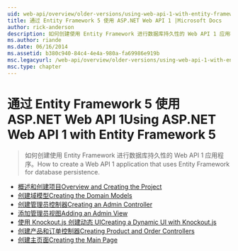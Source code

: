 ```yaml
---
uid: web-api/overview/older-versions/using-web-api-1-with-entity-framework-5/index
title: 通过 Entity Framework 5 使用 ASP.NET Web API 1 |Microsoft Docs
author: rick-anderson
description: 如何创建使用 Entity Framework 进行数据库持久性的 Web API 1 应用程序。
ms.author: riande
ms.date: 06/16/2014
ms.assetid: b380c940-84c4-4e4a-980a-fa69986e919b
msc.legacyurl: /web-api/overview/older-versions/using-web-api-1-with-entity-framework-5
msc.type: chapter
---
```

<a name="using-aspnet-web-api-1-with-entity-framework-5"></a><span data-ttu-id="01d47-103">通过 Entity Framework 5 使用 ASP.NET Web API 1</span><span class="sxs-lookup"><span data-stu-id="01d47-103">Using ASP.NET Web API 1 with Entity Framework 5</span></span>
====================
> <span data-ttu-id="01d47-104">如何创建使用 Entity Framework 进行数据库持久性的 Web API 1 应用程序。</span><span class="sxs-lookup"><span data-stu-id="01d47-104">How to create a Web API 1 application that uses Entity Framework for database persistence.</span></span>


- [<span data-ttu-id="01d47-105">概述和创建项目</span><span class="sxs-lookup"><span data-stu-id="01d47-105">Overview and Creating the Project</span></span>](using-web-api-with-entity-framework-part-1.md)
- [<span data-ttu-id="01d47-106">创建域模型</span><span class="sxs-lookup"><span data-stu-id="01d47-106">Creating the Domain Models</span></span>](using-web-api-with-entity-framework-part-2.md)
- [<span data-ttu-id="01d47-107">创建管理员控制器</span><span class="sxs-lookup"><span data-stu-id="01d47-107">Creating an Admin Controller</span></span>](using-web-api-with-entity-framework-part-3.md)
- [<span data-ttu-id="01d47-108">添加管理员视图</span><span class="sxs-lookup"><span data-stu-id="01d47-108">Adding an Admin View</span></span>](using-web-api-with-entity-framework-part-4.md)
- [<span data-ttu-id="01d47-109">使用 Knockout.js 创建动态 UI</span><span class="sxs-lookup"><span data-stu-id="01d47-109">Creating a Dynamic UI with Knockout.js</span></span>](using-web-api-with-entity-framework-part-5.md)
- [<span data-ttu-id="01d47-110">创建产品和订单控制器</span><span class="sxs-lookup"><span data-stu-id="01d47-110">Creating Product and Order Controllers</span></span>](using-web-api-with-entity-framework-part-6.md)
- [<span data-ttu-id="01d47-111">创建主页面</span><span class="sxs-lookup"><span data-stu-id="01d47-111">Creating the Main Page</span></span>](using-web-api-with-entity-framework-part-7.md)
